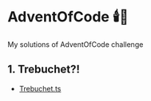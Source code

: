 # AdventOfCode 🕯️🌲
My solutions of AdventOfCode challenge

## 1. Trebuchet?!

- [Trebuchet.ts](https://github.com/tomkorec/AdventOfCode/blob/main/2023/src/tasks/01/Trebuchet.ts)
